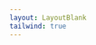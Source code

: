 ```yaml
---
layout: LayoutBlank
tailwind: true
---
```


<script setup>
import ExampleInput from './ExampleInput.vue';
</script>

<example-input />
